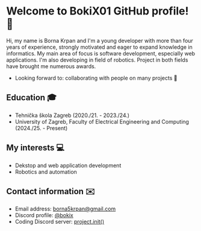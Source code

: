 # Welcome to BokiX01 GitHub profile! 👋

Hi, my name is Borna Krpan and I'm a young developer with more than four years of experience, strongly motivated and eager to expand knowledge in informatics.
My main area of focus is software development, especially web applications. I'm also developing in field of robotics. Project in both fields have brought me numerous awards.

- Looking forward to: collaborating with people on many projects 🤝

## Education 🎓
- Tehnička škola Zagreb (2020./21. - 2023./24.)
- University of Zagreb, Faculty of Electrical Engineering and Computing (2024./25. - Present)

## My interests 💻
-  Dekstop and web application development
-  Robotics and automation

## Contact information ✉️
- Email address: borna5krpan@gmail.com
- Discord profile: [@bokix](https://discord.com/users/429328860648308766)
- Coding Discord server: [project.init()](https://discord.gg/EkUhXr5qKH)
